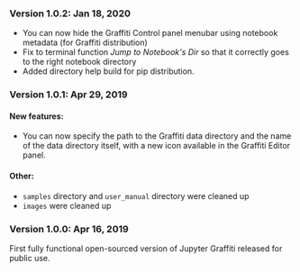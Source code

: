 ### Version 1.0.2: Jan 18, 2020
* You can now hide the Graffiti Control panel menubar using notebook metadata (for Graffiti distribution)
* Fix to terminal function _Jump to Notebook's Dir_ so that it correctly goes to the right notebook directory
* Added directory help build for pip distribution.

### Version 1.0.1: Apr 29, 2019

#### New features:
* You can now specify the path to the Graffiti data directory and the name of the data directory itself, with a new icon available in the Graffiti Editor panel.

#### Other:
* `samples` directory and `user_manual` directory were cleaned up
* `images` were cleaned up

### Version 1.0.0: Apr 16, 2019

First fully functional open-sourced version of Jupyter Graffiti released for public use.

